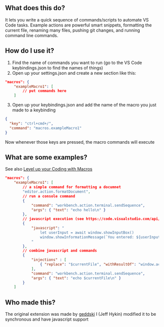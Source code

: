 ## What does this do?
It lets you write a quick sequence of commands/scripts to automate VS Code tasks.
Example actions are powerful smart snippets, formatting the current file, renaming many files, pushing git changes, and running command line commands.

## How do I use it?
1. Find the name of commands you want to run (go to the VS Code keybindings.json to find the names of things)
2. Open up your settings.json and create a new section like this:
```json
"macros": {
    "exampleMacro1": [
        // put commands here
    ]
```
3. Open up your keybindings.json and add the name of the macro you just made to a keybinding
```json
{
  "key": "ctrl+cmd+/",
  "command": "macros.exampleMacro1"
}
```
Now whenever those keys are pressed, the macro commands will execute

## What are some examples?
See also [Level up your Coding with Macros](http://gedd.ski/post/level-up-coding-with-macros/) 
```json
"macros": {
    "exampleMacro1": [
        // a simple command for formatting a documnet
        "editor.action.formatDocument",
        // run a console command 
        {
            "command": "workbench.action.terminal.sendSequence",
            "args": { "text": "echo hello\n" }
        },
        // javascript execution (see https://code.visualstudio.com/api/extension-capabilities/common-capabilities)
        {
            "javascript": "
                let userInput = await window.showInputBox()
                window.showInformationMessage(`You entered: ${userInput}`)
            "
        },
        // combine javascript and commands
        {
            "injections" : [
                { "replace": "$currentFile", "withResultOf": "window.activeTextEditor.document.uri.fsPath" }
            ],
            "command": "workbench.action.terminal.sendSequence",
            "args": { "text": "echo $currentFile\n" }
        }
    ]
```

## Who made this?
The original extension was made by [geddski](http://gedd.ski)
I (Jeff Hykin) modified it to be synchronous and have javascript support
